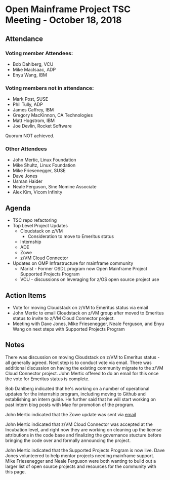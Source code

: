 # Open Mainframe Project TSC Meeting - October 18, 2018

## Attendance

### Voting member Attendees:

* Bob Dahlberg, VCU
* Mike MacIsaac, ADP
* Enyu Wang, IBM

### Voting members not in attendance:

* Mark Post, SUSE
* Phil Tully, ADP
* James Caffrey, IBM
* Gregory MacKinnon, CA Technologies
* Matt Hogstrom, IBM
* Joe Devlin, Rocket Software

Quorum NOT achieved.

### Other Attendees

* John Mertic, Linux Foundation
* Mike Shultz, Linux Foundation
* Mike Friesenegger, SUSE
* Dave Jones
* Usman Haider
* Neale Ferguson, Sine Nomine Associate
* Alex Kim, Vicom Infinity

## Agenda

* TSC repo refactoring
* Top Level Project Updates
  * Cloudstack on z/VM
    * Consideration to move to Emeritus status
  * Internship
  * ADE
  * Zowe
  * z/VM Cloud Connector
* Updates on OMP Infrastructure for mainframe community
  * Marist - Former OSDL program now Open Mainframe Project Supported Projects Program
  * VCU - discussions on leveraging for z/OS open source project use

## Action Items

- Vote for moving Cloudstack on z/VM to Emeritus status via email
- John Mertic to email Cloudstack on z/VM group after moved to Emeritus status to invite to z/VM Cloud Connector project.
- Meeting with Dave Jones, Mike Friesenegger, Neale Ferguson, and Enyu Wang on next steps with Supported Projects Program

## Notes

There was discussion on moving Cloudstack on z/VM to Emeritus status - all generally agreed. Next step is to conduct vote via email. There was additional discussion on having the existing community migrate to the z/VM Cloud Connector project. John Mertic offered to do an email for this once the vote for Emeritus status is complete.

Bob Dahlberg indicated that he's working on a number of operational updates for the internship program, including moving to Github and establishing an intern guide. He further said that he will start working on past intern blog posts with Mae for promotion of the program.

John Mertic indicated that the Zowe update was sent via [email](https://lists.openmainframeproject.org/g/omp-tsc/topic/i_ll_miss_the_tsc_today/27402147?p=,,,20,0,0,0::recentpostdate%2Fsticky,,,20,2,0,27402147)

John Mertic indicated that z/VM Cloud Connector was accepted at the Incubation level, and right now they are working on cleaning up the license attributions in the code base and finalizing the governance stucture before bringing the code over and formally announcing the project.

John Mertic indicated that the Supported Projects Program is now live. Dave Jones volunteered to help mentor projects needing mainframe support. Mike Friesenegger and Neale Ferguson were both wanting to build out a larger list of open source projects and resources for the community with this page.
